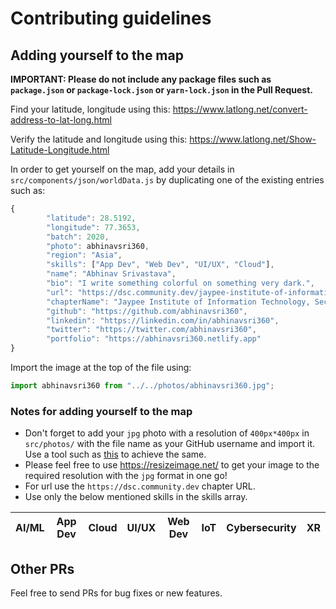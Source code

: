 # Contributing guidelines

## Adding yourself to the map

**IMPORTANT: Please do not include any package files such as `package.json` or `package-lock.json` or `yarn-lock.json` in the Pull Request.**

Find your latitude, longitude using this: https://www.latlong.net/convert-address-to-lat-long.html

Verify the latitude and longitude using this: https://www.latlong.net/Show-Latitude-Longitude.html

In order to get yourself on the map, add your details in `src/components/json/worldData.js` by duplicating one of the existing entries such as:

```JavaScript
{
        "latitude": 28.5192,
        "longitude": 77.3653,
        "batch": 2020,
        "photo": abhinavsri360,
        "region": "Asia",
        "skills": ["App Dev", "Web Dev", "UI/UX", "Cloud"],
        "name": "Abhinav Srivastava",
        "bio": "I write something colorful on something very dark.",
        "url": "https://dsc.community.dev/jaypee-institute-of-information-technology-sec-128",
        "chapterName": "Jaypee Institute of Information Technology, Sec - 128",
        "github": "https://github.com/abhinavsri360",
        "linkedin": "https://linkedin.com/in/abhinavsri360",
        "twitter": "https://twitter.com/abhinavsri360",
        "portfolio": "https://abhinavsri360.netlify.app"
}
```

Import the image at the top of the file using:

```JavaScript
import abhinavsri360 from "../../photos/abhinavsri360.jpg";
```


### Notes for adding yourself to the map

- Don't forget to add your `jpg` photo with a resolution of `400px*400px` in `src/photos/` with the file name as your GitHub username and import it. Use a tool such as [this](https://resizeimage.net) to achieve the same.
- Please feel free to use https://resizeimage.net/ to get your image to the required resolution with the `jpg` format in one go!
- For url use the `https://dsc.community.dev` chapter URL.
- Use only the below mentioned skills in the skills array.

| AI/ML | App Dev | Cloud | UI/UX | Web Dev | IoT | Cybersecurity | XR | 
| ----- | ------- | ----- | ----- | ------- | --- | ------------- | -- |

## Other PRs

Feel free to send PRs for bug fixes or new features.
